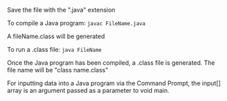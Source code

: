 Save the file with the ".java" extension

To compile a Java program:
`javac FileName.java`

A fileName.class will be generated

To run a .class file:
`java FileName`

Once the Java program has been compiled, a .class file is generated. The file name will be "class name.class"

For inputting data into a Java program via the Command Prompt, the input[] array is an argument passed as a parameter to void main.